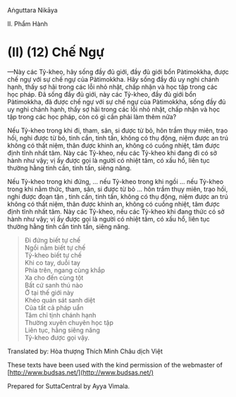  

Aṅguttara Nikāya

II. Phẩm Hành

# (II) (12) Chế Ngự

—Này các Tỷ-kheo, hãy sống đầy đủ giới, đầy đủ giới bổn Pàtimokkha, được chế ngự với sự chế ngự của Pàtimokkha. Hãy sống đầy đủ uy nghi chánh hạnh, thấy sợ hãi trong các lỗi nhỏ nhặt, chấp nhận và học tập trong các học pháp. Ðã sống đầy đủ giới, này các Tỷ-kheo, đầy đủ giới bổn Pàtimokkha, đã được chế ngự với sự chế ngự của Pàtimokkha, sống đầy đủ uy nghi chánh hạnh, thấy sợ hãi trong các lỗi nhỏ nhặt, chấp nhận và học tập trong các học pháp, còn có gì cần phải làm thêm nữa?

Nếu Tỷ-kheo trong khi đi, tham, sân, si được từ bỏ, hôn trầm thụy miên, trạo hối, nghi được từ bỏ, tinh cần, tinh tấn, không có thụ động, niệm được an trú không có thất niệm, thân được khinh an, không có cuồng nhiệt, tâm được định tĩnh nhất tâm. Này các Tỷ-kheo, nếu các Tỷ-kheo khi đang đi có sở hành như vậy; vị ấy được gọi là người có nhiệt tâm, có xấu hổ, liên tục thường hằng tinh cần, tinh tấn, siêng năng.

Nếu Tỷ-kheo trong khi đứng, ... nếu Tỷ-kheo trong khi ngồi ... nếu Tỷ-kheo trong khi nằm thức, tham, sân, si được từ bỏ ... hôn trầm thụy miên, trạo hối, nghi được đoạn tận , tinh cần, tinh tấn, không có thụ động, niệm được an trú không có thất niệm, thân được khinh an, không có cuồng nhiệt, tâm được định tĩnh nhất tâm. Này các Tỷ-kheo, nếu các Tỷ-kheo khi đang thức có sở hành như vậy; vị ấy được gọi là người có nhiệt tâm, có xấu hổ, liên tục thường hằng tinh cần tinh tấn, siêng năng.

> Ði đứng biết tự chế  
> Ngồi nằm biết tự chế  
> Tỷ-kheo biết tự chế  
> Khi co tay, duỗi tay  
> Phía trên, ngang cùng khắp  
> Xa cho đến cùng tột  
> Bất cứ sanh thú nào  
> Ở tại thế giới này  
> Khéo quán sát sanh diệt  
> Của tất cả pháp uẩn  
> Tâm chỉ tịnh chánh hạnh  
> Thường xuyên chuyên học tập  
> Liên tục, hằng siêng năng  
> Tỷ-kheo được gọi vậy.

Translated by: Hòa thượng Thích Minh Châu dịch Việt

These texts have been used with the kind permission of the webmaster of [http://www.budsas.net/](http://www.budsas.net/)

Prepared for SuttaCentral by Ayya Vimala.